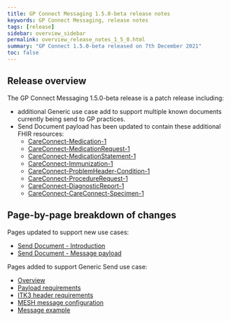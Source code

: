 ```yaml
---
title: GP Connect Messaging 1.5.0-beta release notes
keywords: GP Connect Messaging, release notes
tags: [release]
sidebar: overview_sidebar
permalink: overview_release_notes_1_5_0.html
summary: "GP Connect 1.5.0-beta released on 7th December 2021"
toc: false
---
```


## Release overview ##

The GP Connect Messaging 1.5.0-beta release is a patch release including:

- additional Generic use case add to support multiple known documents currently being send to GP practices.
- Send Document payload has been updated to contain these additional FHIR resources:
  - [CareConnect-Medication-1](https://fhir.hl7.org.uk/STU3/StructureDefinition/CareConnect-Medication-1)
  - [CareConnect-MedicationRequest-1](https://fhir.hl7.org.uk/STU3/StructureDefinition/CareConnect-MedicationRequest-1)
  - [CareConnect-MedicationStatement-1](https://fhir.hl7.org.uk/STU3/StructureDefinition/CareConnect-MedicationStatement-1)
  - [CareConnect-Immunization-1](https://fhir.hl7.org.uk/STU3/StructureDefinition/CareConnect-Immunization-1)
  - [CareConnect-ProblemHeader-Condition-1](https://fhir.hl7.org.uk/STU3/StructureDefinition/CareConnect-ProblemHeader-Condition-1)
  - [CareConnect-ProcedureRequest-1](https://fhir.hl7.org.uk/STU3/StructureDefinition/CareConnect-ProcedureRequest-1)
  - [CareConnect-DiagnosticReport-1](https://fhir.hl7.org.uk/STU3/StructureDefinition/CareConnect-DiagnosticReport-1)
  - [CareConnect-CareConnect-Specimen-1](https://fhir.hl7.org.uk/STU3/StructureDefinition/CareConnect-Specimen-1)
 
 
## Page-by-page breakdown of changes ##

Pages updated to support new use cases:
- [Send Document - Introduction](senddocument.html)
- [Send Document - Message payload](senddocument_payload.html)

Pages added to support Generic Send use case:
- [Overview](senddocument_generic_overview.html)
- [Payload requirements](senddocument_generic_payload.html)
- [ITK3 header requirements](senddocument_generic_itk3.html)
- [MESH message configuration](senddocument_generic_mesh.html)
- [Message example](senddocument_generic_example.html)